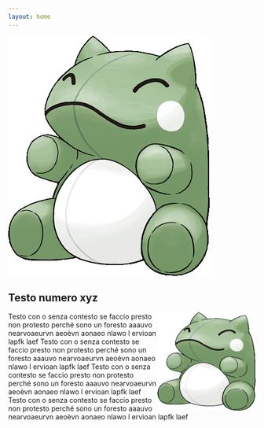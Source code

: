 ```yaml
---
layout: home
---
```


![image](/art__substitute.png "Literaly me")

## Testo numero xyz

<img style="float: right;" src="art__substitute.png" width="200" height="200">
Testo con o senza contesto se faccio presto non protesto perché sono un foresto aaauvo nearvoaeurvn aeoèvn  aonaeo nlawo l 
ervioan lapfk laef Testo con o senza contesto se faccio presto non protesto perché sono un foresto aaauvo nearvoaeurvn aeoèvn  aonaeo nlawo l 
ervioan lapfk laef Testo con o senza contesto se faccio presto non protesto perché sono un foresto aaauvo nearvoaeurvn aeoèvn  aonaeo nlawo l 
ervioan lapfk laef Testo con o senza contesto se faccio presto non protesto perché sono un foresto aaauvo nearvoaeurvn aeoèvn  aonaeo nlawo l 
ervioan lapfk laef 
